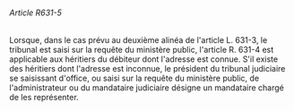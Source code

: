 ###### Article R631-5

Lorsque, dans le cas prévu au deuxième alinéa de l'article L. 631-3, le tribunal est saisi sur la requête du ministère public, l'article R. 631-4 est applicable aux héritiers du débiteur dont l'adresse est connue. S'il existe des héritiers dont l'adresse est inconnue, le président du tribunal judiciaire se saisissant d'office, ou saisi sur la requête du ministère public, de l'administrateur ou du mandataire judiciaire désigne un mandataire chargé de les représenter.

